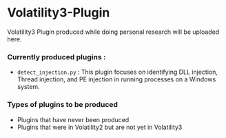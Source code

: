 # Volatility3-Plugin

Volatility3 Plugin produced while doing personal research will be uploaded here.

### Currently produced plugins : 
- `detect_injection.py` : This plugin focuses on identifying DLL injection, Thread injection, and PE injection in running processes on a Windows system.

### Types of plugins to be produced
- Plugins that have never been produced
- Plugins that were in Volatility2 but are not yet in Volatility3
